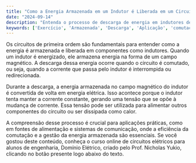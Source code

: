```yaml
---
title: "Como a Energia Armazenada em um Indutor é Liberada em um Circuito de Primeira Ordem?"
date: "2024-09-14"
description: "Entenda o processo de descarga de energia em indutores dentro de circuitos de primeira ordem."
keywords: ['Exercício', 'Armazenada', 'Descarga', 'Aplicação', 'comutação', 'Indutor', 'Tensão']
---
```


Os circuitos de primeira ordem são fundamentais para entender como a energia é armazenada e liberada em componentes como indutores. Quando um indutor é energizado, ele armazena energia na forma de um campo magnético. A descarga dessa energia ocorre quando o circuito é comutado, ou seja, quando a corrente que passa pelo indutor é interrompida ou redirecionada.

Durante a descarga, a energia armazenada no campo magnético do indutor é convertida de volta em energia elétrica. Isso acontece porque o indutor tenta manter a corrente constante, gerando uma tensão que se opõe à mudança de corrente. Essa tensão pode ser utilizada para alimentar outros componentes do circuito ou ser dissipada como calor.

A compreensão desse processo é crucial para aplicações práticas, como em fontes de alimentação e sistemas de comunicação, onde a eficiência da comutação e a gestão da energia armazenada são essenciais. Se você gostou deste conteúdo, conheça o curso online de circuitos elétricos para alunos de engenharia, Domínio Elétrico, criado pelo Prof. Nicholas Yukio, clicando no botão presente logo abaixo do texto.